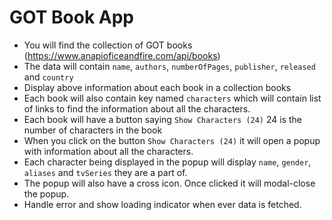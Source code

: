# GOT Book App

- You will find the collection of GOT books (https://www.anapioficeandfire.com/api/books)
- The data will contain `name`, `authors`, `numberOfPages`, `publisher`, `released` and `country`
- Display above information about each book in a collection books
- Each book will also contain key named `characters` which will contain list of links to find the information about all the characters.
- Each book will have a button saying `Show Characters (24)` 24 is the number of characters in the book
- When you click on the button `Show Characters (24)` it will open a popup with information about all the characters.
- Each character being displayed in the popup will display `name`, `gender`, `aliases` and `tvSeries` they are a part of.
- The popup will also have a cross icon. Once clicked it will modal-close the popup.
- Handle error and show loading indicator when ever data is fetched.
